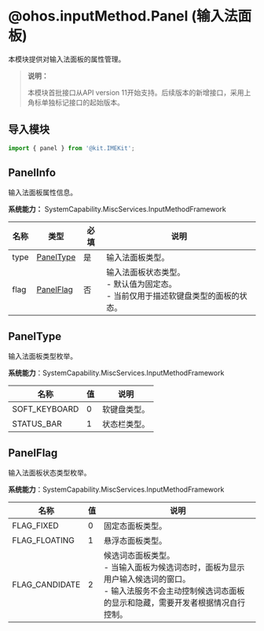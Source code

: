 # @ohos.inputMethod.Panel (输入法面板)

本模块提供对输入法面板的属性管理。

> **说明：**
>
>本模块首批接口从API version 11开始支持。后续版本的新增接口，采用上角标单独标记接口的起始版本。

## 导入模块

```ts
import { panel } from '@kit.IMEKit';
```

## PanelInfo

输入法面板属性信息。

**系统能力：** SystemCapability.MiscServices.InputMethodFramework

| 名称 | 类型 | 必填 | 说明 |
| -------- | -------- | -------- | -------- |
| type | [PanelType](#paneltype) | 是 | 输入法面板类型。 |
| flag | [PanelFlag](#panelflag) | 否 | 输入法面板状态类型。<br/>- 默认值为固定态。<br/>- 当前仅用于描述软键盘类型的面板的状态。 |

##  PanelType

输入法面板类型枚举。

**系统能力**：SystemCapability.MiscServices.InputMethodFramework

| 名称          | 值   | 说明         |
| ------------- | ---- | ------------ |
| SOFT_KEYBOARD | 0    | 软键盘类型。 |
| STATUS_BAR    | 1    | 状态栏类型。 |

##  PanelFlag

输入法面板状态类型枚举。

**系统能力**：SystemCapability.MiscServices.InputMethodFramework

| 名称           | 值   | 说明                                                         |
| -------------- | ---- | ------------------------------------------------------------ |
| FLAG_FIXED     | 0    | 固定态面板类型。                                             |
| FLAG_FLOATING  | 1    | 悬浮态面板类型。                                             |
| FLAG_CANDIDATE | 2    | 候选词态面板类型。<br/>- 当输入面板为候选词态时，面板为显示用户输入候选词的窗口。<br/>- 输入法服务不会主动控制候选词态面板的显示和隐藏，需要开发者根据情况自行控制。 |
